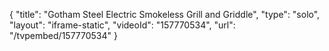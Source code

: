 {
    "title": "Gotham Steel Electric Smokeless Grill and Griddle",
    "type": "solo",
    "layout": "iframe-static",
    "videoId": "157770534",
    "url": "\/tvpembed\/157770534"
}